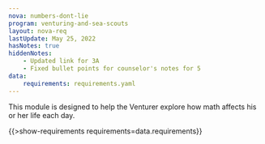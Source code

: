 ```yaml
---
nova: numbers-dont-lie
program: venturing-and-sea-scouts
layout: nova-req
lastUpdate: May 25, 2022
hasNotes: true
hiddenNotes:
    - Updated link for 3A
    - Fixed bullet points for counselor's notes for 5
data:
    requirements: requirements.yaml
---
```


This module is designed to help the Venturer explore how math affects his or her life each day.

{{>show-requirements requirements=data.requirements}}

